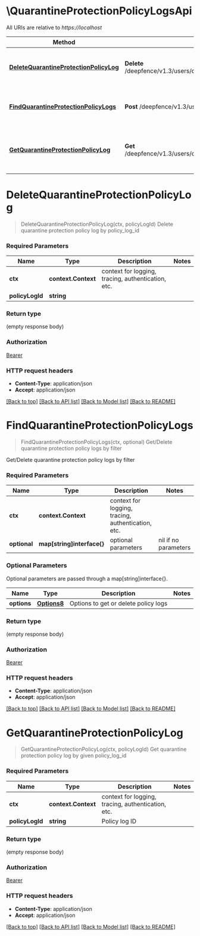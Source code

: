 # \QuarantineProtectionPolicyLogsApi

All URIs are relative to *https://localhost*

Method | HTTP request | Description
------------- | ------------- | -------------
[**DeleteQuarantineProtectionPolicyLog**](QuarantineProtectionPolicyLogsApi.md#DeleteQuarantineProtectionPolicyLog) | **Delete** /deepfence/v1.3/users/quarantine_protection_policy_log/{policy_log_id} | Delete quarantine protection policy log by policy_log_id
[**FindQuarantineProtectionPolicyLogs**](QuarantineProtectionPolicyLogsApi.md#FindQuarantineProtectionPolicyLogs) | **Post** /deepfence/v1.3/users/quarantine_protection_policy_log | Get/Delete quarantine protection policy logs by filter
[**GetQuarantineProtectionPolicyLog**](QuarantineProtectionPolicyLogsApi.md#GetQuarantineProtectionPolicyLog) | **Get** /deepfence/v1.3/users/quarantine_protection_policy_log/{policy_log_id} | Get quarantine protection policy log by given policy_log_id


# **DeleteQuarantineProtectionPolicyLog**
> DeleteQuarantineProtectionPolicyLog(ctx, policyLogId)
Delete quarantine protection policy log by policy_log_id

### Required Parameters

Name | Type | Description  | Notes
------------- | ------------- | ------------- | -------------
 **ctx** | **context.Context** | context for logging, tracing, authentication, etc.
  **policyLogId** | **string**|  | 

### Return type

 (empty response body)

### Authorization

[Bearer](../README.md#Bearer)

### HTTP request headers

 - **Content-Type**: application/json
 - **Accept**: application/json

[[Back to top]](#) [[Back to API list]](../README.md#documentation-for-api-endpoints) [[Back to Model list]](../README.md#documentation-for-models) [[Back to README]](../README.md)

# **FindQuarantineProtectionPolicyLogs**
> FindQuarantineProtectionPolicyLogs(ctx, optional)
Get/Delete quarantine protection policy logs by filter

Get/Delete quarantine protection policy logs by filter

### Required Parameters

Name | Type | Description  | Notes
------------- | ------------- | ------------- | -------------
 **ctx** | **context.Context** | context for logging, tracing, authentication, etc.
 **optional** | **map[string]interface{}** | optional parameters | nil if no parameters

### Optional Parameters
Optional parameters are passed through a map[string]interface{}.

Name | Type | Description  | Notes
------------- | ------------- | ------------- | -------------
 **options** | [**Options8**](Options8.md)| Options to get or delete policy logs | 

### Return type

 (empty response body)

### Authorization

[Bearer](../README.md#Bearer)

### HTTP request headers

 - **Content-Type**: application/json
 - **Accept**: application/json

[[Back to top]](#) [[Back to API list]](../README.md#documentation-for-api-endpoints) [[Back to Model list]](../README.md#documentation-for-models) [[Back to README]](../README.md)

# **GetQuarantineProtectionPolicyLog**
> GetQuarantineProtectionPolicyLog(ctx, policyLogId)
Get quarantine protection policy log by given policy_log_id

### Required Parameters

Name | Type | Description  | Notes
------------- | ------------- | ------------- | -------------
 **ctx** | **context.Context** | context for logging, tracing, authentication, etc.
  **policyLogId** | **string**| Policy log ID | 

### Return type

 (empty response body)

### Authorization

[Bearer](../README.md#Bearer)

### HTTP request headers

 - **Content-Type**: application/json
 - **Accept**: application/json

[[Back to top]](#) [[Back to API list]](../README.md#documentation-for-api-endpoints) [[Back to Model list]](../README.md#documentation-for-models) [[Back to README]](../README.md)


